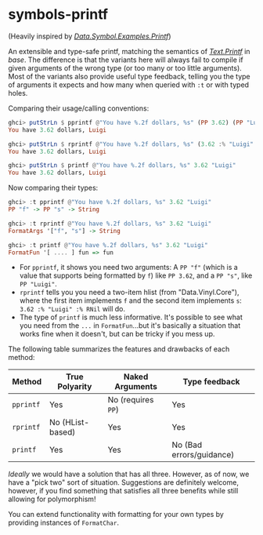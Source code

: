 # symbols-printf

(Heavily inspired by *[Data.Symbol.Examples.Printf][symbols]*)

[symbols]: https://hackage.haskell.org/package/symbols-0.3.0.0/docs/Data-Symbol-Examples-Printf.html

An extensible and type-safe printf, matching the semantics of *[Text.Printf][]*
in *base*.  The difference is that the variants here will always fail to
compile if given arguments of the wrong type (or too many or too little
arguments). Most of the variants also provide useful type feedback, telling you
the type of arguments it expects and how many when queried with `:t` or with
typed holes.

[Text.Printf]: https://hackage.haskell.org/package/base/docs/Text-Printf.html

Comparing their usage/calling conventions:

```haskell
ghci> putStrLn $ pprintf @"You have %.2f dollars, %s" (PP 3.62) (PP "Luigi")
You have 3.62 dollars, Luigi

ghci> putStrLn $ rprintf @"You have %.2f dollars, %s" (3.62 :% "Luigi" :% RNil)
You have 3.62 dollars, Luigi

ghci> putStrLn $ printf @"You have %.2f dollars, %s" 3.62 "Luigi"
You have 3.62 dollars, Luigi
```

Now comparing their types:

```haskell
ghci> :t pprintf @"You have %.2f dollars, %s" 3.62 "Luigi"
PP "f" -> PP "s" -> String

ghci> :t rprintf @"You have %.2f dollars, %s" 3.62 "Luigi"
FormatArgs '["f", "s"] -> String

ghci> :t printf @"You have %.2f dollars, %s" 3.62 "Luigi"
FormatFun '[ .... ] fun => fun
```

*   For `pprintf`, it shows you need two arguments: A `PP "f"` (which is a
    value that supports being formatted by `f`) like `PP 3.62`, and a `PP "s"`,
    like `PP "Luigi"`.
*   `rprintf` tells you you need a two-item hlist (from "Data.Vinyl.Core"),
    where the first item implements `f` and the second item implements `s`:
    `3.62 :% "Luigi" :% RNil` will do.
*   The type of `printf` is much less informative.  It's possible to see what
    you need from the `...` in `FormatFun`...but it's basically a situation
    that works fine when it doesn't, but can be tricky if you mess up.

The following table summarizes the features and drawbacks of each
method:

| Method    | True Polyarity   | Naked Arguments    | Type feedback            |
| --------- | ---------------- | ------------------ | ------------------------ |
| `pprintf` | Yes              | No (requires `PP`) | Yes                      |
| `rprintf` | No (HList-based) | Yes                | Yes                      |
| `printf`  | Yes              | Yes                | No (Bad errors/guidance) |

*Ideally* we would have a solution that has all three.  However, as of now, we
have a "pick two" sort of situation.  Suggestions are definitely welcome,
however, if you find something that satisfies all three benefits while still
allowing for polymorphism!

You can extend functionality with formatting for your own types by providing
instances of `FormatChar`.
